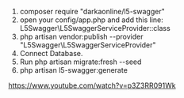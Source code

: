 1. composer require "darkaonline/l5-swagger"
2. open your config/app.php and add this line: L5Swagger\L5SwaggerServiceProvider::class
3. php artisan vendor:publish --provider "L5Swagger\L5SwaggerServiceProvider"
4. Connect Database.
5. Run php artisan migrate:fresh --seed
6. php artisan l5-swagger:generate

https://www.youtube.com/watch?v=p3Z3RR091Wk
